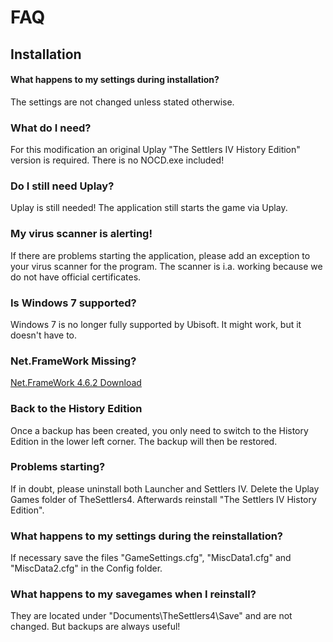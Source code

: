 # FAQ
## Installation

#### What happens to my settings during installation? 
The settings are not changed unless stated otherwise.

### What do I need?
For this modification an original Uplay "The Settlers IV History Edition" version is required. There is no NOCD.exe included!  

### Do I still need Uplay?
Uplay is still needed! The application still starts the game via Uplay. 

### My virus scanner is alerting!
If there are problems starting the application, please add an exception to your virus scanner for the program. The scanner is i.a. working because we do not have official certificates.

### Is Windows 7 supported?
Windows 7 is no longer fully supported by Ubisoft. It might work, but it doesn't have to.

### Net.FrameWork Missing?
[Net.FrameWork 4.6.2 Download](https://www.microsoft.com/de-de/download/details.aspx?id=53344)

### Back to the History Edition
Once a backup has been created, you only need to switch to the History Edition in the lower left corner. The backup will then be restored.

### Problems starting?
If in doubt, please uninstall both Launcher and Settlers IV. Delete the Uplay Games folder of TheSettlers4.
Afterwards reinstall "The Settlers IV History Edition". 

### What happens to my settings during the reinstallation? 
If necessary save the files "GameSettings.cfg", "MiscData1.cfg" and "MiscData2.cfg" in the Config folder.

### What happens to my savegames when I reinstall? 
They are located under "Documents\TheSettlers4\Save" and are not changed. But backups are always useful!
